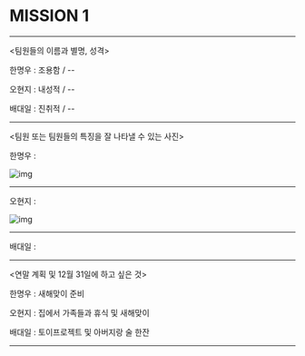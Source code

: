 # MISSION 1

---

<팀원들의 이름과 별명, 성격>

한명우 : 조용함 / --

오현지 : 내성적 / --

배대일 : 진취적 / --

---

<팀원 또는 팀원들의 특징을 잘 나타낼 수 있는 사진>

한명우 : 

![img](https://user-images.githubusercontent.com/37096425/50433670-f96e4b00-091c-11e9-9d99-11312737c14a.jpg)


---

오현지 : 

![img](https://user-images.githubusercontent.com/46040849/50434475-a5fdfc00-0920-11e9-96f8-61b5edb3be18.png)



---

배대일 : 

---

<연말 계획 및 12월 31일에 하고 싶은 것>

한명우 : 새해맞이 준비

오현지 : 집에서 가족들과 휴식 및 새해맞이

배대일 : 토이프로젝트 및 아버지랑 술 한잔

---
